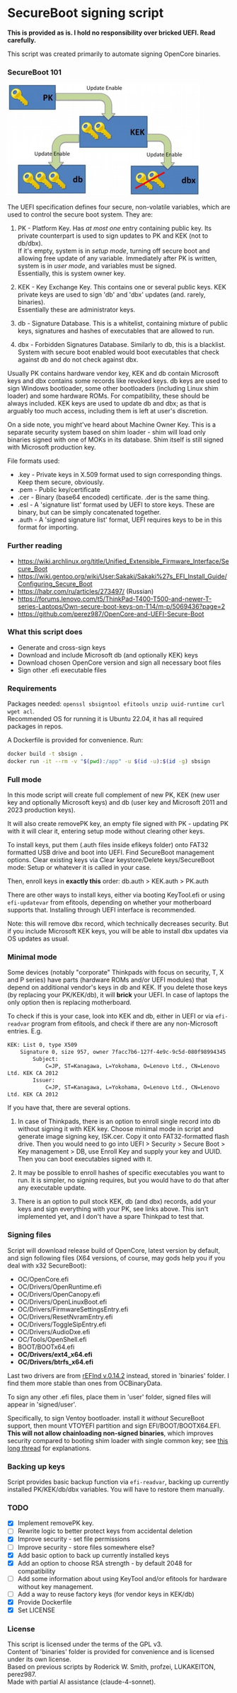 # SecureBoot signing script

**This is provided as is. I hold no responsibility over bricked UEFI. Read carefully.**

This script was created primarily to automate signing OpenCore binaries.

### SecureBoot 101

![SecureBoot key hierarchy](assets/sb-scheme.jpg)

The UEFI specification defines four secure, non-volatile variables, which are used to control the secure boot system. They are: 

1. PK - Platform Key. Has *at most one* entry containing public key. Its private counterpart is used to sign updates to PK and KEK (not to db/dbx).  
If it's empty, system is in *setup mode*, turning off secure boot and allowing free update of any variable. Immediately after PK is written, system is in *user mode*, and variables must be signed.  
Essentially, this is system owner key.

2. KEK - Key Exchange Key. This contains one or several public keys. KEK private keys are used to sign 'db' and 'dbx' updates (and. rarely, binaries).  
Essentially these are administrator keys.

3. db - Signature Database. This is a whitelist, containing mixture of public keys, signatures and hashes of executables that are allowed to run.

4. dbx - Forbidden Signatures Database. Similarly to db, this is a blacklist. System with secure boot enabled would boot executables that check against db and do not check against dbx.

Usually PK contains hardware vendor key, KEK and db contain Microsoft keys and dbx contains some records like revoked keys. db keys are used to sign Windows bootloader, some other bootloaders (including Linux shim loader) and some hardware ROMs. For compatibility, these should be always included. KEK keys are used to update db and dbx; as that is arguably too much access, including them is left at user's discretion.

On a side note, you might've heard about Machine Owner Key. This is a separate security system based on shim loader - shim will load only binaries signed with one of MOKs in its database. Shim itself is still signed with Microsoft production key.

File formats used:

- .key - Private keys in X.509 format used to sign corresponding things. Keep them secure, obviously.
- .pem - Public key/certificate
- .cer - Binary (base64 encoded) certificate. .der is the same thing.
- .esl - A 'signature list' format used by UEFI to store keys. These are binary, but can be simply concatenated together.
- .auth - A 'signed signature list' format, UEFI requires keys to be in this format for importing.

### Further reading

- https://wiki.archlinux.org/title/Unified_Extensible_Firmware_Interface/Secure_Boot
- https://wiki.gentoo.org/wiki/User:Sakaki/Sakaki%27s_EFI_Install_Guide/Configuring_Secure_Boot
- https://habr.com/ru/articles/273497/ (Russian)
- https://forums.lenovo.com/t5/ThinkPad-T400-T500-and-newer-T-series-Laptops/Own-secure-boot-keys-on-T14/m-p/5069436?page=2
- https://github.com/perez987/OpenCore-and-UEFI-Secure-Boot

### What this script does

- Generate and cross-sign keys
- Download and include Microsoft db (and optionally KEK) keys 
- Download chosen OpenCore version and sign all necessary boot files
- Sign other .efi executable files

### Requirements

Packages needed: `openssl sbsigntool efitools unzip uuid-runtime curl wget acl`.  
Recommended OS for running it is Ubuntu 22.04, it has all required packages in repos.

A Dockerfile is provided for convenience. Run:
```sh
docker build -t sbsign .
docker run -it --rm -v "$(pwd):/app" -u $(id -u):$(id -g) sbsign
```

### Full mode

In this mode script will create full complement of new PK, KEK (new user key and optionally Microsoft keys) and db (user key and Microsoft 2011 and 2023 production keys).

It will also create removePK key, an empty file signed with PK - updating PK with it will clear it, entering setup mode without clearing other keys.

To install keys, put them (.auth files inside efikeys folder) onto FAT32 formatted USB drive and boot into UEFI. Find SecureBoot management options. 
Clear existing keys via Clear keystore/Delete keys/SecureBoot mode: Setup or whatever it is called in your case.

Then, enroll keys in **exactly this** order: db.auth > KEK.auth > PK.auth

There are other ways to install keys, either via booting KeyTool.efi or using `efi-updatevar` from efitools, depending on whether your motherboard supports that. Installing through UEFI interface is recommended.

Note: this will remove dbx record, which technically decreases security. But if you include Microsoft KEK keys, you will be able to install dbx updates via OS updates as usual.

### Minimal mode

Some devices (notably "corporate" Thinkpads with focus on security, T, X and P series) have parts (hardware ROMs and/or UEFI modules) that depend on additional vendor's keys in db and KEK. If you delete those keys (by replacing your PK/KEK/db), it will **brick** your UEFI. In case of laptops the only option then is replacing motherboard.  

To check if this is your case, look into KEK and db, either in UEFI or via `efi-readvar` program from efitools, and check if there are any non-Microsoft entries. E.g.
```
KEK: List 0, type X509
    Signature 0, size 957, owner 7facc7b6-127f-4e9c-9c5d-080f98994345
        Subject:
            C=JP, ST=Kanagawa, L=Yokohama, O=Lenovo Ltd., CN=Lenovo Ltd. KEK CA 2012
        Issuer:
            C=JP, ST=Kanagawa, L=Yokohama, O=Lenovo Ltd., CN=Lenovo Ltd. KEK CA 2012
```
If you have that, there are several options.

1. In case of Thinkpads, there is an option to enroll single record into db without signing it with KEK key. Choose minimal mode in script and generate image signing key, ISK.cer. Copy it onto FAT32-formatted flash drive. Then you would need to go into UEFI > Security > Secure Boot > Key management > DB, use Enroll Key and supply your key and UUID. Then you can boot executables signed with it.

2. It may be possible to enroll hashes of specific executables you want to run. It is simpler, no signing requires, but you would have to do that after any executable update.

3. There is an option to pull stock KEK, db (and dbx) records, add your keys and sign everything with your PK, see links above. This isn't implemented yet, and I don't have a spare Thinkpad to test that.

### Signing files

Script will download release build of OpenCore, latest version by default, and sign following files (X64 versions, of course, may gods help you if you deal with x32 SecureBoot):

- OC/OpenCore.efi
- OC/Drivers/OpenRuntime.efi
- OC/Drivers/OpenCanopy.efi
- OC/Drivers/OpenLinuxBoot.efi
- OC/Drivers/FirmwareSettingsEntry.efi
- OC/Drivers/ResetNvramEntry.efi
- OC/Drivers/ToggleSipEntry.efi
- OC/Drivers/AudioDxe.efi
- OC/Tools/OpenShell.efi
- BOOT/BOOTx64.efi
- **OC/Drivers/ext4_x64.efi**
- **OC/Drivers/btrfs_x64.efi**

Last two drivers are from [rEFInd v.0.14.2](https://sourceforge.net/projects/refind/files/0.14.2/) instead, stored in 'binaries' folder. I find them more stable than ones from OCBinaryData.

To sign any other .efi files, place them in 'user' folder, signed files will appear in 'signed/user'.  

Specifically, to sign Ventoy bootloader. install it *without* SecureBoot support, then mount VTOYEFI partition and sign EFI/BOOT/BOOTX64.EFI. **This will not allow chainloading non-signed binaries**, which improves security compared to booting shim loader with single common key; see [this long thread](https://github.com/ventoy/Ventoy/issues/135) for explanations.

### Backing up keys

Script provides basic backup function via `efi-readvar`, backing up currently installed PK/KEK/db/dbx variables. You will have to restore them manually.

### TODO

- [x] Implement removePK key.
- [ ] Rewrite logic to better protect keys from accidental deletion
- [x] Improve security - set file permissions
- [ ] Improve security - store files somewhere else?
- [x] Add basic option to back up currently installed keys
- [x] Add an option to choose RSA strength - by default 2048 for compatibility
- [ ] Add some information about using KeyTool and/or efitools for hardware without key management.
- [ ] Add a way to reuse factory keys (for vendor keys in KEK/db)
- [x] Provide Dockerfile
- [x] Set LICENSE

### License

This script is licensed under the terms of the GPL v3.  
Content of 'binaries' folder is provided for convenience and is licensed under its own license.  
Based on previous scripts by Roderick W. Smith, profzei, LUKAKEITON, perez987.  
Made with partial AI assistance (claude-4-sonnet).

